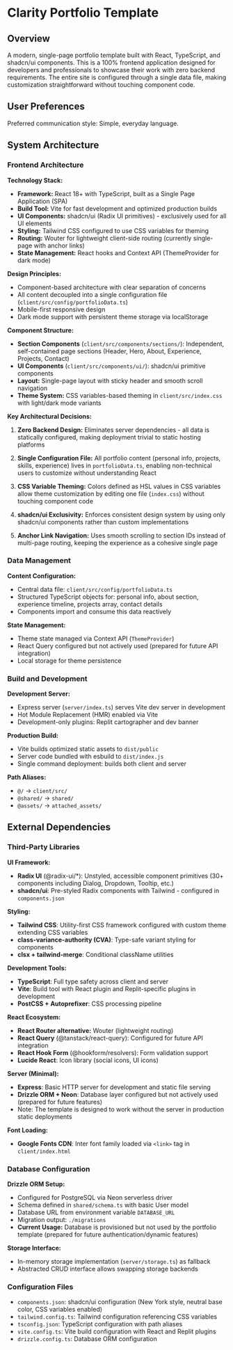 # Clarity Portfolio Template

## Overview

A modern, single-page portfolio template built with React, TypeScript, and shadcn/ui components. This is a 100% frontend application designed for developers and professionals to showcase their work with zero backend requirements. The entire site is configured through a single data file, making customization straightforward without touching component code.

## User Preferences

Preferred communication style: Simple, everyday language.

## System Architecture

### Frontend Architecture

**Technology Stack:**
- **Framework:** React 18+ with TypeScript, built as a Single Page Application (SPA)
- **Build Tool:** Vite for fast development and optimized production builds
- **UI Components:** shadcn/ui (Radix UI primitives) - exclusively used for all UI elements
- **Styling:** Tailwind CSS configured to use CSS variables for theming
- **Routing:** Wouter for lightweight client-side routing (currently single-page with anchor links)
- **State Management:** React hooks and Context API (ThemeProvider for dark mode)

**Design Principles:**
- Component-based architecture with clear separation of concerns
- All content decoupled into a single configuration file (`client/src/config/portfolioData.ts`)
- Mobile-first responsive design
- Dark mode support with persistent theme storage via localStorage

**Component Structure:**
- **Section Components** (`client/src/components/sections/`): Independent, self-contained page sections (Header, Hero, About, Experience, Projects, Contact)
- **UI Components** (`client/src/components/ui/`): shadcn/ui primitive components
- **Layout:** Single-page layout with sticky header and smooth scroll navigation
- **Theme System:** CSS variables-based theming in `client/src/index.css` with light/dark mode variants

**Key Architectural Decisions:**

1. **Zero Backend Design:** Eliminates server dependencies - all data is statically configured, making deployment trivial to static hosting platforms

2. **Single Configuration File:** All portfolio content (personal info, projects, skills, experience) lives in `portfolioData.ts`, enabling non-technical users to customize without understanding React

3. **CSS Variable Theming:** Colors defined as HSL values in CSS variables allow theme customization by editing one file (`index.css`) without touching component code

4. **shadcn/ui Exclusivity:** Enforces consistent design system by using only shadcn/ui components rather than custom implementations

5. **Anchor Link Navigation:** Uses smooth scrolling to section IDs instead of multi-page routing, keeping the experience as a cohesive single page

### Data Management

**Content Configuration:**
- Central data file: `client/src/config/portfolioData.ts`
- Structured TypeScript objects for: personal info, about section, experience timeline, projects array, contact details
- Components import and consume this data reactively

**State Management:**
- Theme state managed via Context API (`ThemeProvider`)
- React Query configured but not actively used (prepared for future API integration)
- Local storage for theme persistence

### Build and Development

**Development Server:**
- Express server (`server/index.ts`) serves Vite dev server in development
- Hot Module Replacement (HMR) enabled via Vite
- Development-only plugins: Replit cartographer and dev banner

**Production Build:**
- Vite builds optimized static assets to `dist/public`
- Server code bundled with esbuild to `dist/index.js`
- Single command deployment: builds both client and server

**Path Aliases:**
- `@/` → `client/src/`
- `@shared/` → `shared/`
- `@assets/` → `attached_assets/`

## External Dependencies

### Third-Party Libraries

**UI Framework:**
- **Radix UI** (@radix-ui/*): Unstyled, accessible component primitives (30+ components including Dialog, Dropdown, Tooltip, etc.)
- **shadcn/ui**: Pre-styled Radix components with Tailwind - configured in `components.json`

**Styling:**
- **Tailwind CSS**: Utility-first CSS framework configured with custom theme extending CSS variables
- **class-variance-authority (CVA)**: Type-safe variant styling for components
- **clsx + tailwind-merge**: Conditional className utilities

**Development Tools:**
- **TypeScript**: Full type safety across client and server
- **Vite**: Build tool with React plugin and Replit-specific plugins in development
- **PostCSS + Autoprefixer**: CSS processing pipeline

**React Ecosystem:**
- **React Router alternative:** Wouter (lightweight routing)
- **React Query** (@tanstack/react-query): Configured for future API integration
- **React Hook Form** (@hookform/resolvers): Form validation support
- **Lucide React**: Icon library (social icons, UI icons)

**Server (Minimal):**
- **Express**: Basic HTTP server for development and static file serving
- **Drizzle ORM + Neon**: Database layer configured but not actively used (prepared for future features)
- Note: The template is designed to work without the server in production static deployments

**Font Loading:**
- **Google Fonts CDN**: Inter font family loaded via `<link>` tag in `client/index.html`

### Database Configuration

**Drizzle ORM Setup:**
- Configured for PostgreSQL via Neon serverless driver
- Schema defined in `shared/schema.ts` with basic User model
- Database URL from environment variable `DATABASE_URL`
- Migration output: `./migrations`
- **Current Usage:** Database is provisioned but not used by the portfolio template (prepared for future authentication/dynamic features)

**Storage Interface:**
- In-memory storage implementation (`server/storage.ts`) as fallback
- Abstracted CRUD interface allows swapping storage backends

### Configuration Files

- `components.json`: shadcn/ui configuration (New York style, neutral base color, CSS variables enabled)
- `tailwind.config.ts`: Tailwind configuration referencing CSS variables
- `tsconfig.json`: TypeScript configuration with path aliases
- `vite.config.ts`: Vite build configuration with React and Replit plugins
- `drizzle.config.ts`: Database ORM configuration